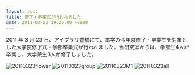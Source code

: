```yaml
---
layout: post
title: 修了・卒業式が行われました
date: 2011-03-23 19:20:00 +0900
---
```


2011 年 3 月 23 日、アイプラザ豊橋にて、本学の今年度修了・卒業生を対象とした大学院修了式・学部卒業式が行われました。当研究室からは、学部生4人が卒業し、大学院生3人が修了しました。

![20110323flower]({{site.baseurl}}/img/20110323flower.jpg)
![20110323group]({{site.baseurl}}/img/20110323group.jpg)
![20110323M1]({{site.baseurl}}/img/20110323M1.jpg)
![20110323all]({{site.baseurl}}/img/20110323all.jpg)
